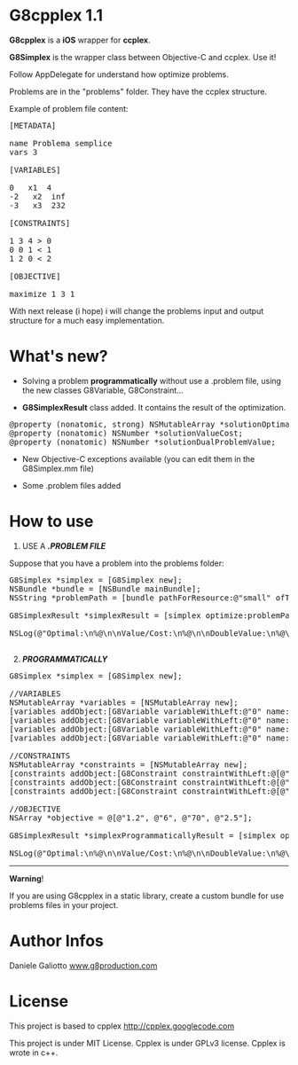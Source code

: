 G8cpplex 1.1
========
**G8cpplex** is a **iOS** wrapper for **ccplex**.

**G8Simplex** is the wrapper class between Objective-C and ccplex. Use it!

Follow AppDelegate for understand how optimize problems.

Problems are in the "problems" folder. 
They have the ccplex structure. 

Example of problem file content:

<pre>
[METADATA]

name Problema semplice
vars 3

[VARIABLES]

0   x1  4
-2   x2  inf
-3   x3  232

[CONSTRAINTS]

1 3 4 &gt; 0
0 0 1 &lt; 1
1 2 0 &lt; 2

[OBJECTIVE]

maximize 1 3 1
</pre>

With next release (i hope) i will change the problems input and output structure for a much easy implementation.

What's new?
========

- Solving a problem **programmatically** without use a .problem file, using the new classes G8Variable, G8Constraint...

- **G8SimplexResult** class added. It contains the result of the optimization.

<pre>
@property (nonatomic, strong) NSMutableArray *solutionOptimal;
@property (nonatomic) NSNumber *solutionValueCost;
@property (nonatomic) NSNumber *solutionDualProblemValue;
</pre>

- New Objective-C exceptions available (you can edit them in the G8Simplex.mm file)

- Some .problem files added


How to use
========

1) USE A ***.PROBLEM FILE***

Suppose that you have a problem into the problems folder:

<pre>
G8Simplex *simplex = [G8Simplex new];
NSBundle *bundle = [NSBundle mainBundle];
NSString *problemPath = [bundle pathForResource:@"small" ofType:@"problem"];

G8SimplexResult *simplexResult = [simplex optimize:problemPath];
    
NSLog(@"Optimal:\n%@\n\nValue/Cost:\n%@\n\nDoubleValue:\n%@\n", simplexResult.solutionOptimal, simplexResult.solutionValueCost, simplexResult.solutionDualProblemValue);
    
</pre>


2) ***PROGRAMMATICALLY***

<pre>
G8Simplex *simplex = [G8Simplex new];
    
//VARIABLES
NSMutableArray *variables = [NSMutableArray new];
[variables addObject:[G8Variable variableWithLeft:@"0" name:@"x1" right:@"inf"]];
[variables addObject:[G8Variable variableWithLeft:@"0" name:@"x2" right:@"inf"]];
[variables addObject:[G8Variable variableWithLeft:@"0" name:@"x3" right:@"inf"]];
[variables addObject:[G8Variable variableWithLeft:@"0" name:@"x4" right:@"inf"]];

//CONSTRAINTS
NSMutableArray *constraints = [NSMutableArray new];
[constraints addObject:[G8Constraint constraintWithLeft:@[@"1.2", @"6", @"70", @"2.5"] relation:LEQ right:@"10000"]];
[constraints addObject:[G8Constraint constraintWithLeft:@[@"1", @"1", @"0", @"0"] relation:EQ right:@"1"]];
[constraints addObject:[G8Constraint constraintWithLeft:@[@"0", @"0", @"1", @"1"] relation:EQ right:@"1"]];
    
//OBJECTIVE
NSArray *objective = @[@"1.2", @"6", @"70", @"2.5"];
    
G8SimplexResult *simplexProgrammaticallyResult = [simplex optimize:variables constaints:constraints goalType:MINIMIZE objective:objective];
    
NSLog(@"Optimal:\n%@\n\nValue/Cost:\n%@\n\nDoubleValue:\n%@\n", simplexProgrammaticallyResult.solutionOptimal, simplexProgrammaticallyResult.solutionValueCost, simplexProgrammaticallyResult.solutionDualProblemValue);
</pre>


___________

**Warning**!

If you are using G8cpplex in a static library, create a custom bundle for use problems files in your project.


Author Infos
========

Daniele Galiotto www.g8production.com

License
========
This project is based to cpplex http://cpplex.googlecode.com

This project is under MIT License. 
Cpplex is under GPLv3 license. Cpplex is wrote in c++.
